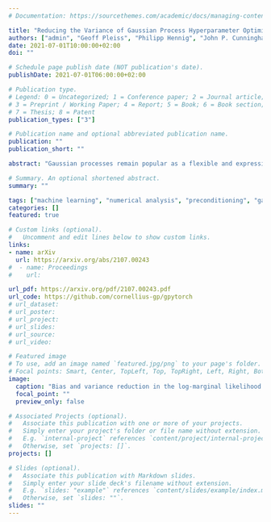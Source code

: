 ```yaml
---
# Documentation: https://sourcethemes.com/academic/docs/managing-content/

title: "Reducing the Variance of Gaussian Process Hyperparameter Optimization with Preconditioning"
authors: ["admin", "Geoff Pleiss", "Philipp Hennig", "John P. Cunningham", "Jacob R. Gardner"]
date: 2021-07-01T10:00:00+02:00
doi: ""

# Schedule page publish date (NOT publication's date).
publishDate: 2021-07-01T06:00:00+02:00

# Publication type.
# Legend: 0 = Uncategorized; 1 = Conference paper; 2 = Journal article;
# 3 = Preprint / Working Paper; 4 = Report; 5 = Book; 6 = Book section;
# 7 = Thesis; 8 = Patent
publication_types: ["3"]

# Publication name and optional abbreviated publication name.
publication: ""
publication_short: ""

abstract: "Gaussian processes remain popular as a flexible and expressive model class, but the computational cost of kernel hyperparameter optimization stands as a major limiting factor to their scaling and broader adoption. Recent work has made great strides combining stochastic estimation with iterative numerical techniques, essentially boiling down GP inference to the cost of (many) matrix-vector multiplies. Preconditioning -- a highly effective step for any iterative method involving matrix-vector multiplication -- can be used to accelerate convergence and thus reduce bias in hyperparameter optimization. Here, we prove that preconditioning has an additional benefit that has been previously unexplored. It not only reduces the bias of the $\\log$-marginal likelihood estimator and its derivatives, but it also simultaneously can reduce variance at essentially negligible cost. We leverage this result to derive sample-efficient algorithms for GP hyperparameter optimization requiring as few as $\\mathcal{O}(\\log(\\varepsilon^{-1}))$ instead of $\\mathcal{O}(\\varepsilon^{-2})$ samples to achieve error $\\varepsilon$. Our theoretical results enable provably efficient and scalable optimization of kernel hyperparameters, which we validate empirically on a set of large-scale benchmark problems. There, variance reduction via preconditioning results in an order of magnitude speedup in hyperparameter optimization of exact GPs."

# Summary. An optional shortened abstract.
summary: ""

tags: ["machine learning", "numerical analysis", "preconditioning", "gaussian processes"]
categories: []
featured: true

# Custom links (optional).
#   Uncomment and edit lines below to show custom links.
links:
- name: arXiv
  url: https://arxiv.org/abs/2107.00243 
#  - name: Proceedings
#    url:

url_pdf: https://arxiv.org/pdf/2107.00243.pdf
url_code: https://github.com/cornellius-gp/gpytorch
# url_dataset:
# url_poster:
# url_project:
# url_slides: 
# url_source:
# url_video: 

# Featured image
# To use, add an image named `featured.jpg/png` to your page's folder.
# Focal points: Smart, Center, TopLeft, Top, TopRight, Left, Right, BottomLeft, Bottom, BottomRight.
image:
  caption: "Bias and variance reduction in the log-marginal likelihood and its derivatives via preconditioning."
  focal_point: ""
  preview_only: false

# Associated Projects (optional).
#   Associate this publication with one or more of your projects.
#   Simply enter your project's folder or file name without extension.
#   E.g. `internal-project` references `content/project/internal-project/index.md`.
#   Otherwise, set `projects: []`.
projects: []

# Slides (optional).
#   Associate this publication with Markdown slides.
#   Simply enter your slide deck's filename without extension.
#   E.g. `slides: "example"` references `content/slides/example/index.md`.
#   Otherwise, set `slides: ""`.
slides: ""
---
```

